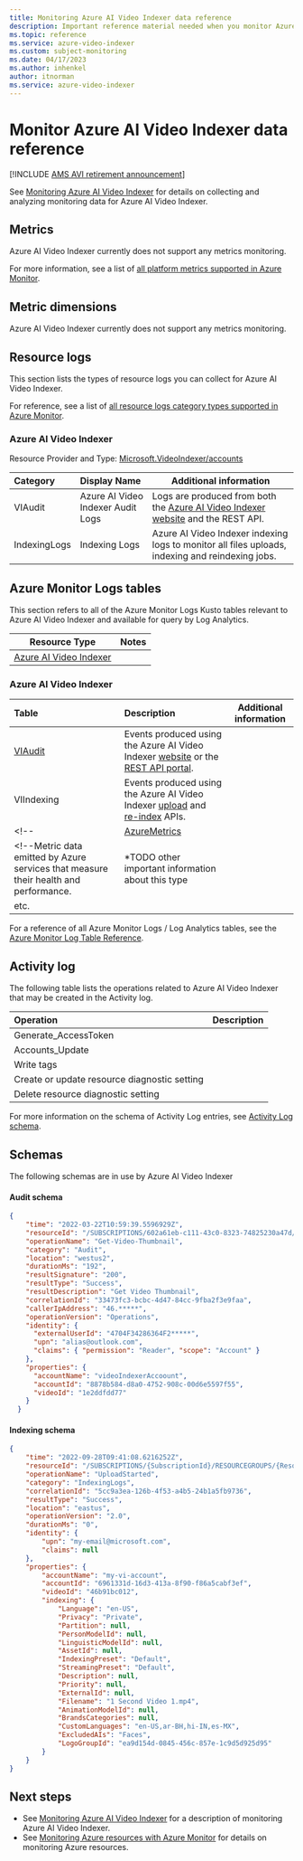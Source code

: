 ```yaml
---
title: Monitoring Azure AI Video Indexer data reference
description: Important reference material needed when you monitor Azure AI Video Indexer 
ms.topic: reference
ms.service: azure-video-indexer
ms.custom: subject-monitoring
ms.date: 04/17/2023
ms.author: inhenkel
author: itnorman
ms.service: azure-video-indexer
---
```


# Monitor Azure AI Video Indexer data reference

[!INCLUDE [AMS AVI retirement announcement](./includes/important-ams-retirement-avi-announcement.md)]

See [Monitoring Azure AI Video Indexer](monitor-video-indexer.md) for details on collecting and analyzing monitoring data for Azure AI Video Indexer.

## Metrics

Azure AI Video Indexer currently does not support any metrics monitoring.

<!-- REQUIRED if you support Metrics. If you don't, keep the section but call that out. Some services are only onboarded to logs.
<!-- Please keep headings in this order -->

<!-- 2 options here depending on the level of extra content you have. -->

<!--------------**OPTION 1 EXAMPLE** ---------------------

<!-- OPTION 1 - Minimum -  Link to relevant bookmarks in https://learn.microsoft.com/azure/azure-monitor/platform/metrics-supported, which is auto generated from underlying systems.  Not all metrics are published depending on whether your product group wants them to be.  If the metric is published, but descriptions are wrong of missing, contact your PM and tell them to update them  in the Azure Monitor "shoebox" manifest.  If this article is missing metrics that you and the PM know are available, both of you contact azmondocs@microsoft.com.  
-->

<!-- Example format. There should be AT LEAST one Resource Provider/Resource Type here. -->

<!--This section lists all the automatically collected platform metrics collected for Azure AI Video Indexer.  

|Metric Type | Resource Provider / Type Namespace<br/> and link to individual metrics |
|-------|-----|
| Virtual Machine | [Microsoft.Compute/virtualMachine](/azure/azure-monitor/platform/metrics-supported#microsoftcomputevirtualmachines) |
| Virtual machine scale set | [Microsoft.Compute/virtualMachinescaleset](/azure/azure-monitor/platform/metrics-supported#microsoftcomputevirtualmachinescaleset) 

--------------**OPTION 2 EXAMPLE** -------------

<!--  OPTION 2 -  Link to the metrics as above, but work in extra information not found in the automated metric-supported reference article.  NOTE: YOU WILL NOW HAVE TO MANUALLY MAINTAIN THIS SECTION to make sure it stays in sync with the metrics-supported link. For highly customized example, see [CosmosDB](../cosmos-db/monitor-cosmos-db-reference.md#metrics). They even regroup the metrics into usage type vs. resource provider and type.
-->

<!-- Example format. Mimic the setup of metrics supported, but add extra information -->

<!--### Virtual Machine metrics

Resource Provider and Type: [Microsoft.Compute/virtualMachines](/azure/azure-monitor/platform/metrics-supported#microsoftcomputevirtualmachines)

| Metric | Unit | Description | *TODO replace this label with other information*  |
|:-------|:-----|:------------|:------------------|
|        |      |             | Use this metric for <!-- put your specific information in here -->  
<!--|        |      |             |  | 

<!--### Virtual machine scale set metrics

Namespace- [Microsoft.Compute/virtualMachinesscaleset](/azure/azure-monitor/platform/metrics-supported#microsoftcomputevirtualmachinescalesets) 

| Metric | Unit | Description | *TODO replace this label with other information*  |
|:-------|:-----|:------------|:------------------|
|        |      |             | Use this metric for <!-- put your specific information in here -->  
<!--|        |      |             |  |

<!-- Add additional explanation of reference information as needed here. Link to other articles such as your Monitor [servicename] article as appropriate. -->

<!-- Keep this text as-is -->
For more information, see a list of [all platform metrics supported in Azure Monitor](/azure/azure-monitor/platform/metrics-supported).

## Metric dimensions

Azure AI Video Indexer currently does not support any metrics monitoring.
<!-- REQUIRED. Please  keep headings in this order -->
<!-- If you have metrics with dimensions, outline it here. If you have no dimensions, say so.  Questions email azmondocs@microsoft.com -->

<!--For more information on what metric dimensions are, see [Multi-dimensional metrics](/azure/azure-monitor/platform/data-platform-metrics#multi-dimensional-metrics).

Azure AI Video Indexer does not have any metrics that contain dimensions.

*OR*

Azure AI Video Indexer has the following dimensions associated with its metrics.

<!-- See https://learn.microsoft.com/azure/storage/common/monitor-storage-reference#metrics-dimensions for an example. Part is copied below. -->

<!--**--------------EXAMPLE format when you have dimensions------------------**

Azure Storage supports following dimensions for metrics in Azure Monitor.

| Dimension Name | Description |
| ------------------- | ----------------- |
| **BlobType** | The type of blob for Blob metrics only. The supported values are **BlockBlob**, **PageBlob**, and **Azure Data Lake Storage**. Append blobs are included in **BlockBlob**. |
| **BlobTier** | Azure storage offers different access tiers, which allow you to store blob object data in the most cost-effective manner. See more in [Azure Storage blob tier](/azure/storage/blobs/storage-blob-storage-tiers). The supported values include: <br/> <li>**Hot**: Hot tier</li> <li>**Cool**: Cool tier</li> <li>**Archive**: Archive tier</li> <li>**Premium**: Premium tier for block blob</li> <li>**P4/P6/P10/P15/P20/P30/P40/P50/P60**: Tier types for premium page blob</li> <li>**Standard**: Tier type for standard page Blob</li> <li>**Untiered**: Tier type for general purpose v1 storage account</li> |
| **GeoType** | Transaction from Primary or Secondary cluster. The available values include **Primary** and **Secondary**. It applies to Read Access Geo Redundant Storage(RA-GRS) when reading objects from secondary tenant. | -->

## Resource logs
<!-- REQUIRED. Please  keep headings in this order -->

This section lists the types of resource logs you can collect for Azure AI Video Indexer.

<!-- List all the resource log types you can have and what they are for -->  

For reference, see a list of [all resource logs category types supported in Azure Monitor](/azure/azure-monitor/platform/resource-logs-schema).

<!--------------**OPTION 1 EXAMPLE** ---------------------

<!-- OPTION 1 - Minimum -  Link to relevant bookmarks in https://learn.microsoft.com/azure/azure-monitor/platform/resource-logs-categories, which is auto generated from the REST API.  Not all resource log types metrics are published depending on whether your product group wants them to be.  If the resource log is published, but category display names are wrong or missing, contact your PM and tell them to update them in the Azure Monitor "shoebox" manifest.  If this article is missing resource logs that you and the PM know are available, both of you contact azmondocs@microsoft.com.  
-->

<!-- Example format. There should be AT LEAST one Resource Provider/Resource Type here. -->

<!--This section lists all the resource log category types collected for Azure AI Video Indexer.  

|Resource Log Type | Resource Provider / Type Namespace<br/> and link to individual metrics |
|-------|-----|
| Web Sites | [Microsoft.web/sites](/azure/azure-monitor/platform/resource-logs-categories#microsoftwebsites) |
| Web Site Slots | [Microsoft.web/sites/slots](/azure/azure-monitor/platform/resource-logs-categories#microsoftwebsitesslots) 

--------------**OPTION 2 EXAMPLE** -------------

<!--  OPTION 2 -  Link to the resource logs as above, but work in extra information not found in the automated metric-supported reference article.  NOTE: YOU WILL NOW HAVE TO MANUALLY MAINTAIN THIS SECTION to make sure it stays in sync with the resource-log-categories link. You can group these sections however you want provided you include the proper links back to resource-log-categories article. 
-->

<!-- Example format. Add extra information -->

<!--### Web Sites

Resource Provider and Type: [Microsoft.videoindexer/accounts](/azure/azure-monitor/platform/resource-logs-categories#microsoftwebsites)

| Category | Display Name | *TODO replace this label with other information*  |
|:---------|:-------------|------------------|
| AppServiceAppLogs   | App Service Application Logs | *TODO other important information about this type* |
| AppServiceAuditLogs | Access Audit Logs            | *TODO other important information about this type* |
|  etc.               |                              |                                                   |  -->

### Azure AI Video Indexer

Resource Provider and Type: [Microsoft.VideoIndexer/accounts](/azure/azure-monitor/platform/resource-logs-categories#microsoftvideoindexeraccounts)

| Category | Display Name | Additional information |
|:---------|:-------------|------------------|
| VIAudit   | Azure AI Video Indexer Audit Logs | Logs are produced from both the [Azure AI Video Indexer website](https://www.videoindexer.ai/) and the REST API. |
| IndexingLogs | Indexing Logs | Azure AI Video Indexer indexing logs to monitor all files uploads, indexing and reindexing jobs. |

<!-- --------------**END Examples** ------------- -->

## Azure Monitor Logs tables
<!-- REQUIRED. Please keep heading in this order -->

This section refers to all of the Azure Monitor Logs Kusto tables relevant to Azure AI Video Indexer and available for query by Log Analytics. 

<!--------------**OPTION 1 EXAMPLE** ---------------------

<!-- OPTION 1 - Minimum -  Link to relevant bookmarks in https://learn.microsoft.com/azure/azure-monitor/reference/tables/tables-resourcetype where your service tables are listed. These files are auto generated from the REST API.   If this article is missing tables that you and the PM know are available, both of you contact azmondocs@microsoft.com.  
-->

<!-- Example format. There should be AT LEAST one Resource Provider/Resource Type here. -->

|Resource Type | Notes |
|-------|-----|
| [Azure AI Video Indexer](/azure/azure-monitor/reference/tables/tables-resourcetype#azure-video-indexer) | |

<!----------------**OPTION 2 EXAMPLE** -------------

<!--  OPTION 2 -  List out your tables adding additional information on what each table is for. Individually link to each table using the table name.  For example, link to [AzureMetrics](/azure/azure-monitor/reference/tables/azuremetrics).  

NOTE: YOU WILL NOW HAVE TO MANUALLY MAINTAIN THIS SECTION to make sure it stays in sync with the automatically generated list. You can group these sections however you want provided you include the proper links back to the proper tables. 
-->

### Azure AI Video Indexer

| Table |  Description | Additional information  |
|:---------|:-------------|------------------|
| [VIAudit](/azure/azure-monitor/reference/tables/tables-resourcetype#azure-video-indexer)<!-- (S/azure/azure-monitor/reference/tables/viaudit)-->   | <!-- description copied from previous link --> Events produced using the Azure AI Video Indexer [website](https://aka.ms/VIportal) or the [REST API portal](https://aka.ms/vi-dev-portal). |  |
|VIIndexing| Events produced using the Azure AI Video Indexer [upload](https://api-portal.videoindexer.ai/api-details#api=Operations&operation=Upload-Video) and [re-index](https://api-portal.videoindexer.ai/api-details#api=Operations&operation=Re-Index-Video) APIs. |
<!--| [AzureMetrics](/azure/azure-monitor/reference/tables/azuremetrics) | <!-- description copied from previous link --> 
<!--Metric data emitted by Azure services that measure their health and performance.    | *TODO other important information about this type |
|  etc.               |                              |                                                   |  

<!--### Virtual Machine Scale Sets

| Table |  Description | *TODO replace this label with other information*  |
|:---------|:-------------|------------------|
| [ADAssessmentRecommendation](/azure/azure-monitor/reference/tables/adassessmentrecommendation)   | <!-- description copied from previous link -->
<!-- Recommendations generated by AD assessments that are started through a scheduled task. When you schedule the assessment it runs by default every 7 days and upload the data into Azure Log Analytics | *TODO other important information about this type |
| [ADReplicationResult](/azure/azure-monitor/reference/tables/adreplicationresult) | <!-- description copied from previous link --> 
<!--The AD Replication Status solution regularly monitors your Active Directory environment for any replication failures.    | *TODO other important information about this type |
|  etc.               |                              |                                                   | 

<!-- Add extra information if required -->

For a reference of all Azure Monitor Logs / Log Analytics tables, see the [Azure Monitor Log Table Reference](/azure/azure-monitor/reference/tables/tables-resourcetype).

<!-- --------------**END EXAMPLES** -------------

### Diagnostics tables
<!-- REQUIRED. Please keep heading in this order -->
<!-- If your service uses the AzureDiagnostics table in Azure Monitor Logs / Log Analytics, list what fields you use and what they are for. Azure Diagnostics is over 500 columns wide with all services using the fields that are consistent across Azure Monitor and then adding extra ones just for themselves.  If it uses service specific diagnostic table, refers to that table. If it uses both, put both types of information in. Most services in the future will have their own specific table. If you have questions, contact azmondocs@microsoft.com -->

<!-- Azure AI Video Indexer uses the [Azure Diagnostics](/azure/azure-monitor/reference/tables/azurediagnostics) table and the [TODO whatever additional] table to store resource log information. The following columns are relevant.

**Azure Diagnostics**

| Property | Description |
|:--- |:---|
|  |  |
|  |  |

**[TODO Service-specific table]**

| Property | Description |
|:--- |:---|
|  |  |
|  |  |-->

## Activity log
<!-- REQUIRED. Please keep heading in this order -->

The following table lists the operations related to Azure AI Video Indexer that may be created in the Activity log.

<!-- Fill in the table with the operations that can be created in the Activity log for the service. -->
| Operation | Description |
|:---|:---|
|Generate_AccessToken | |
|Accounts_Update | |
|Write tags | |
|Create or update resource diagnostic setting| |
|Delete resource diagnostic setting|

<!-- NOTE: This information may be hard to find or not listed anywhere.  Please ask your PM for at least an incomplete list of what type of messages could be written here. If you can't locate this, contact azmondocs@microsoft.com for help -->

For more information on the schema of Activity Log entries, see [Activity  Log schema](../azure-monitor/essentials/activity-log-schema.md). 

## Schemas
<!-- REQUIRED. Please keep heading in this order -->

The following schemas are in use by Azure AI Video Indexer

<!-- List the schema and their usage. This can be for resource logs, alerts, event hub formats, etc depending on what you think is important. -->

#### Audit schema

```json
{
    "time": "2022-03-22T10:59:39.5596929Z",
    "resourceId": "/SUBSCRIPTIONS/602a61eb-c111-43c0-8323-74825230a47d/RESOURCEGROUPS/VI-RESOURCEGROUP/PROVIDERS/MICROSOFT.VIDEOINDEXER/ACCOUNTS/VIDEOINDEXERACCOUNT",
    "operationName": "Get-Video-Thumbnail",
    "category": "Audit",
    "location": "westus2",
    "durationMs": "192",
    "resultSignature": "200",
    "resultType": "Success",
    "resultDescription": "Get Video Thumbnail",
    "correlationId": "33473fc3-bcbc-4d47-84cc-9fba2f3e9faa",
    "callerIpAddress": "46.*****",
    "operationVersion": "Operations",
    "identity": {
      "externalUserId": "4704F34286364F2*****",
      "upn": "alias@outlook.com",
      "claims": { "permission": "Reader", "scope": "Account" }
    },
    "properties": {
      "accountName": "videoIndexerAccoount",
      "accountId": "8878b584-d8a0-4752-908c-00d6e5597f55",
      "videoId": "1e2ddfdd77"
    }
  }
  ```

#### Indexing schema

```json
{
    "time": "2022-09-28T09:41:08.6216252Z",
    "resourceId": "/SUBSCRIPTIONS/{SubscriptionId}/RESOURCEGROUPS/{ResourceGroup}/PROVIDERS/MICROSOFT.VIDEOINDEXER/ACCOUNTS/MY-VI-ACCOUNT",
    "operationName": "UploadStarted",
    "category": "IndexingLogs",
    "correlationId": "5cc9a3ea-126b-4f53-a4b5-24b1a5fb9736",
    "resultType": "Success",
    "location": "eastus",
    "operationVersion": "2.0",
    "durationMs": "0",
    "identity": {
        "upn": "my-email@microsoft.com",
        "claims": null
    },
    "properties": {
        "accountName": "my-vi-account",
        "accountId": "6961331d-16d3-413a-8f90-f86a5cabf3ef",
        "videoId": "46b91bc012",
        "indexing": {
            "Language": "en-US",
            "Privacy": "Private",
            "Partition": null,
            "PersonModelId": null,
            "LinguisticModelId": null,
            "AssetId": null,
            "IndexingPreset": "Default",
            "StreamingPreset": "Default",
            "Description": null,
            "Priority": null,
            "ExternalId": null,
            "Filename": "1 Second Video 1.mp4",
            "AnimationModelId": null,
            "BrandsCategories": null,
            "CustomLanguages": "en-US,ar-BH,hi-IN,es-MX",
            "ExcludedAIs": "Faces",
            "LogoGroupId": "ea9d154d-0845-456c-857e-1c9d5d925d95"
        }
    }
}
  ```

## Next steps

<!-- replace below with the proper link to your main monitoring service article -->
- See [Monitoring Azure AI Video Indexer](monitor-video-indexer.md) for a description of monitoring Azure AI Video Indexer.
- See [Monitoring Azure resources with Azure Monitor](../azure-monitor/essentials/monitor-azure-resource.md) for details on monitoring Azure resources.
